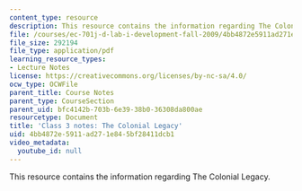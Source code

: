 ```yaml
---
content_type: resource
description: This resource contains the information regarding The Colonial Legacy.
file: /courses/ec-701j-d-lab-i-development-fall-2009/4bb4872e5911ad271e845bf28411dcb1_MITEC_701JF09_lec03_notes.pdf
file_size: 292194
file_type: application/pdf
learning_resource_types:
- Lecture Notes
license: https://creativecommons.org/licenses/by-nc-sa/4.0/
ocw_type: OCWFile
parent_title: Course Notes
parent_type: CourseSection
parent_uid: bfc4142b-703b-6e39-38b0-36308da800ae
resourcetype: Document
title: 'Class 3 notes: The Colonial Legacy'
uid: 4bb4872e-5911-ad27-1e84-5bf28411dcb1
video_metadata:
  youtube_id: null
---
```

This resource contains the information regarding The Colonial Legacy.